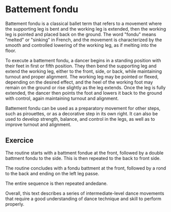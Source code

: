 # Battement fondu

Battement fondu is a classical ballet term that refers to a movement where the supporting leg is bent and the working leg is extended, then the working leg is pointed and placed back on the ground. The word "fondu" means "melted" or "sinking" in French, and the movement is characterized by the smooth and controlled lowering of the working leg, as if melting into the floor.

To execute a battement fondu, a dancer begins in a standing position with their feet in first or fifth position. They then bend the supporting leg and extend the working leg, either to the front, side, or back, while maintaining turnout and proper alignment. The working leg may be pointed or flexed, depending on the desired effect, and the heel of the working foot may remain on the ground or rise slightly as the leg extends. Once the leg is fully extended, the dancer then points the foot and lowers it back to the ground with control, again maintaining turnout and alignment.

Battement fondu can be used as a preparatory movement for other steps, such as pirouettes, or as a decorative step in its own right. It can also be used to develop strength, balance, and control in the legs, as well as to improve turnout and alignment.




## **Exercice**

The routine starts with a battment fondue at the front, followed by a double battment fondu to the side. This is then repeated to the back to front side.

The routine concludes with a fondu battment at the front, followed by a rond to the back and ending on the left leg passe.

The entire sequence is then repeated andedane.

Overall, this text describes a series of intermediate-level dance movements that require a good understanding of dance technique and skill to perform properly.

